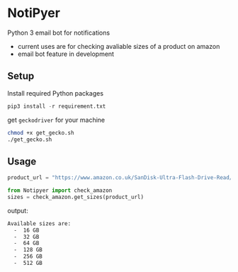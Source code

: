 # NotiPyer
Python 3 email bot for notifications 
  - current uses are for checking avaliable sizes of a product on amazon
  - email bot feature in development

## Setup
Install required Python packages
```py
pip3 install -r requirement.txt
```
get `geckodriver` for your machine
```bash
chmod +x get_gecko.sh
./get_gecko.sh
```
## Usage
```py
product_url = "https://www.amazon.co.uk/SanDisk-Ultra-Flash-Drive-Read/dp/B083ZS4HYD/ref=psdc_430554031_t1_B07NS1Y9K3?th=1"

from Notipyer import check_amazon
sizes = check_amazon.get_sizes(product_url)
```
output:
```bash
Available sizes are:
  -  16 GB
  -  32 GB
  -  64 GB
  -  128 GB
  -  256 GB
  -  512 GB
  ```
